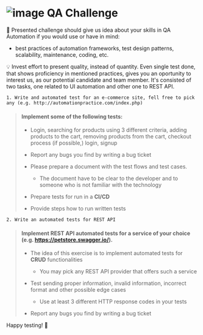 #  ![image](https://user-images.githubusercontent.com/116650412/202432007-f4ef59b7-0dfd-4301-b945-78081151fcc0.png) QA Challenge

:speech_balloon: Presented challenge should give us idea about your skills in QA Automation if you would use or have in mind:

- best practices of automation frameworks, test design patterns, scalability, maintenance, coding, etc. 

:bulb:  Invest effort to present quality, instead of quantity. Even single test done, that shows proficiency in mentioned practices, gives you an oportunity to interest us, as our potential candidate and team member. It's consisted of two tasks, one related to UI automation and other one to REST API.







`1. Write and automated test for an e-commerce site, fell free to pick any (e.g. http://automationpractice.com/index.php)`


> #### Implement some of the following tests:
> 
> - Login, searching for products using 3 different criteria, adding products to the cart, removing products from the cart, checkout process (if possible,) login, signup
> - Report any bugs you find by writing a bug ticket
> - Please prepare a document with the test flows and test cases. 
>
>   - The document have to be clear to the developer and to someone who is not familiar with the technology
>
> - Prepare tests for run in a **CI/CD**
> - Provide steps how to run written tests
>


        
`2. Write an automated tests for REST API`
    
    
> #### Implement REST API automated tests for a service of your choice (e.g. https://petstore.swagger.io/). 
>
> - The idea of this exercise is to implement automated tests for **CRUD** functionalities
>
>    - You may pick any REST API provider that offers such a service
> - Test sending proper information, invalid information, incorrect format and other possible edge cases
>   - Use at least 3 different HTTP response codes in your tests
> - Report any bugs you find by writing a bug ticket
>



Happy testing! :star2:

